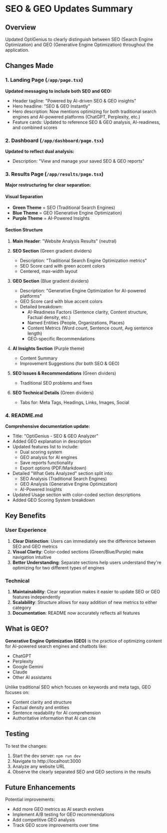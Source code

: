 # SEO & GEO Updates Summary

## Overview
Updated OptiGenius to clearly distinguish between SEO (Search Engine Optimization) and GEO (Generative Engine Optimization) throughout the application.

## Changes Made

### 1. Landing Page (`/app/page.tsx`)
**Updated messaging to include both SEO and GEO:**
- Header tagline: "Powered by AI-driven SEO & GEO insights"
- Hero headline: "SEO & GEO Instantly"
- Hero description: Now mentions optimizing for both traditional search engines and AI-powered platforms (ChatGPT, Perplexity, etc.)
- Feature cards: Updated to reference SEO & GEO analysis, AI-readiness, and combined scores

### 2. Dashboard (`/app/dashboard/page.tsx`)
**Updated to reflect dual analysis:**
- Description: "View and manage your saved SEO & GEO reports"

### 3. Results Page (`/app/results/page.tsx`)
**Major restructuring for clear separation:**

#### Visual Separation
- **Green Theme** = SEO (Traditional Search Engines)
- **Blue Theme** = GEO (Generative Engine Optimization)
- **Purple Theme** = AI-Powered Insights

#### Section Structure
1. **Main Header**: "Website Analysis Results" (neutral)

2. **SEO Section** (Green gradient dividers)
   - Description: "Traditional Search Engine Optimization metrics"
   - SEO Score card with green accent colors
   - Centered, max-width layout

3. **GEO Section** (Blue gradient dividers)
   - Description: "Generative Engine Optimization for AI-powered platforms"
   - GEO Score card with blue accent colors
   - Detailed breakdown:
     - AI-Readiness Factors (Sentence clarity, Content structure, Factual density, etc.)
     - Named Entities (People, Organizations, Places)
     - Content Metrics (Word count, Sentence count, Avg sentence length)
     - GEO-specific Recommendations

4. **AI Insights Section** (Purple theme)
   - Content Summary
   - Improvement Suggestions (for both SEO & GEO)

5. **SEO Issues & Recommendations** (Green dividers)
   - Traditional SEO problems and fixes

6. **SEO Technical Details** (Green dividers)
   - Tabs for: Meta Tags, Headings, Links, Images, Social

### 4. README.md
**Comprehensive documentation update:**
- Title: "OptiGenius - SEO & GEO Analyzer"
- Added GEO explanation in description
- Updated features list to include:
  - Dual scoring system
  - GEO analysis for AI engines
  - Save reports functionality
  - Export options (PDF/Markdown)
- Detailed "What Gets Analyzed" section split into:
  - SEO Analysis (Traditional Search Engines)
  - GEO Analysis (Generative Engine Optimization)
  - AI-Powered Insights
- Updated Usage section with color-coded section descriptions
- Added GEO Scoring System breakdown

## Key Benefits

### User Experience
1. **Clear Distinction**: Users can immediately see the difference between SEO and GEO metrics
2. **Visual Clarity**: Color-coded sections (Green/Blue/Purple) make navigation intuitive
3. **Better Understanding**: Separate sections help users understand they're optimizing for two different types of engines

### Technical
1. **Maintainability**: Clear separation makes it easier to update SEO or GEO features independently
2. **Scalability**: Structure allows for easy addition of new metrics to either category
3. **Documentation**: README now accurately reflects all features

## What is GEO?
**Generative Engine Optimization (GEO)** is the practice of optimizing content for AI-powered search engines and chatbots like:
- ChatGPT
- Perplexity
- Google Gemini
- Claude
- Other AI assistants

Unlike traditional SEO which focuses on keywords and meta tags, GEO focuses on:
- Content clarity and structure
- Factual density and entities
- Sentence readability for AI comprehension
- Authoritative information that AI can cite

## Testing
To test the changes:
1. Start the dev server: `npm run dev`
2. Navigate to http://localhost:3000
3. Analyze any website URL
4. Observe the clearly separated SEO and GEO sections in the results

## Future Enhancements
Potential improvements:
- Add more GEO metrics as AI search evolves
- Implement A/B testing for GEO recommendations
- Add competitive GEO analysis
- Track GEO score improvements over time
